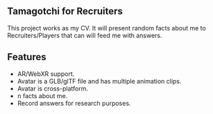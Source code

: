 ## Tamagotchi for Recruiters

This project works as my CV. It will present random facts about me to Recruiters/Players that can will feed me with answers.


## Features
- AR/WebXR support.
- Avatar is a GLB/glTF file and has multiple animation clips.
- Avatar is cross-platform.
- n facts about me.
- Record answers for research purposes.
